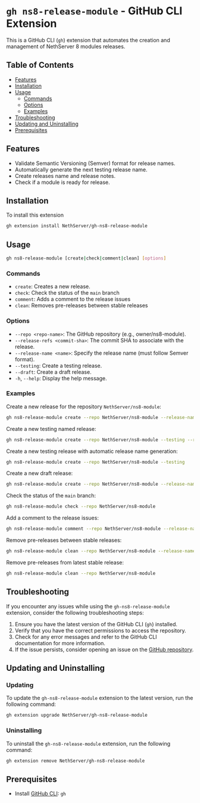 # `gh ns8-release-module` - GitHub CLI Extension

This is a GitHub CLI (`gh`) extension that automates the creation and management of NethServer 8 modules releases.

## Table of Contents

- [Features](#features)
- [Installation](#installation)
- [Usage](#usage)
  - [Commands](#commands)
  - [Options](#options)
  - [Examples](#examples)
- [Troubleshooting](#troubleshooting)
- [Updating and Uninstalling](#updating-and-uninstalling)
- [Prerequisites](#prerequisites)

## Features

- Validate Semantic Versioning (Semver) format for release names.
- Automatically generate the next testing release name.
- Create releases name and release notes.
- Check if a module is ready for release.

## Installation

To install this extension

```bash
gh extension install NethServer/gh-ns8-release-module
```

## Usage

```bash
gh ns8-release-module [create|check|comment|clean] [options]
```

### Commands

- `create`: Creates a new release.
- `check`: Check the status of the `main` branch
- `comment`: Adds a comment to the release issues
- `clean`: Removes pre-releases between stable releases

### Options

- `--repo <repo-name>`: The GitHub repository (e.g., owner/ns8-module).
- `--release-refs <commit-sha>`: The commit SHA to associate with the release.
- `--release-name <name>`: Specify the release name (must follow Semver format).
- `--testing`: Create a testing release.
- `--draft`: Create a draft release.
- `-h`, `--help`: Display the help message.

### Examples

Create a new release for the repository `NethServer/ns8-module`:

```bash
gh ns8-release-module create --repo NethServer/ns8-module --release-name 1.0.0
```

Create a new testing named release:

```bash
gh ns8-release-module create --repo NethServer/ns8-module --testing --release-name 1.0.0-testing.1
```

Create a new testing release with automatic release name generation:

```bash
gh ns8-release-module create --repo NethServer/ns8-module --testing
```

Create a new draft release:

```bash
gh ns8-release-module create --repo NethServer/ns8-module --release-name 1.0.0 --draft
```

Check the status of the `main` branch:

```bash
gh ns8-release-module check --repo NethServer/ns8-module
```

Add a comment to the release issues:

```bash
gh ns8-release-module comment --repo NethServer/ns8-module --release-name <release-name>
```

Remove pre-releases between stable releases:

```bash
gh ns8-release-module clean --repo NethServer/ns8-module --release-name <stable-release>
```

Remove pre-releases from latest stable release:

```bash
gh ns8-release-module clean --repo NethServer/ns8-module
```

## Troubleshooting

If you encounter any issues while using the `gh-ns8-release-module` extension, consider the following troubleshooting steps:

1. Ensure you have the latest version of the GitHub CLI (`gh`) installed.
2. Verify that you have the correct permissions to access the repository.
3. Check for any error messages and refer to the GitHub CLI documentation for more information.
4. If the issue persists, consider opening an issue on the [GitHub repository](https://github.com/NethServer/gh-ns8-release-module/issues).

## Updating and Uninstalling

### Updating

To update the `gh-ns8-release-module` extension to the latest version, run the following command:

```bash
gh extension upgrade NethServer/gh-ns8-release-module
```

### Uninstalling

To uninstall the `gh-ns8-release-module` extension, run the following command:

```bash
gh extension remove NethServer/gh-ns8-release-module
```

## Prerequisites

- Install [GitHub CLI](https://cli.github.com/): `gh`

